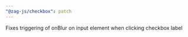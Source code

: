 ```yaml
---
"@zag-js/checkbox": patch
---
```


Fixes triggering of onBlur on input element when clicking checkbox label
